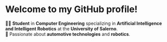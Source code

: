 # Welcome to my GitHub profile!

👨‍💻 **Student** in **Computer Engineering** specializing in **Artificial Intelligence and Intelligent Robotics** at the **University of Salerno**.  
🚗 Passionate about **automotive technologies** and **robotics**.
